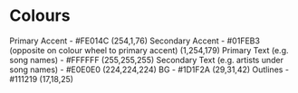 # Colours

Primary Accent - #FE014C (254,1,76)
Secondary Accent - #01FEB3 (opposite on colour wheel to primary accent) (1,254,179)
Primary Text (e.g. song names) - #FFFFFF (255,255,255)
Secondary Text (e.g. artists under song names) - #E0E0E0 (224,224,224)
BG - #1D1F2A (29,31,42)
Outlines - #111219 (17,18,25)